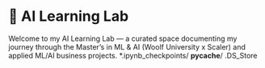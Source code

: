 # 🧠 AI Learning Lab

Welcome to my AI Learning Lab — a curated space documenting my journey through the Master’s in ML & AI (Woolf University x Scaler) and applied ML/AI business projects.
*.ipynb_checkpoints/
__pycache__/
.DS_Store
